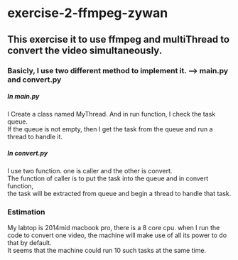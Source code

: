 # exercise-2-ffmpeg-zywan
## This exercise it to use ffmpeg and multiThread to convert the video simultaneously.       
### Basicly, I use two different method to implement it. --> main.py and convert.py
##### In main.py      
I Create a class named MyThread. And in run function, I check the task queue.      
If the queue is not empty, then I get the task from the queue and run a thread to handle it.
##### In convert.py
I use two function. one is caller and the other is convert.       
The function of caller is to put the task into the queue and in convert function,     
the task will be extracted from queue and begin a thread to handle that task.     

### Estimation     
My labtop is 2014mid macbook pro, there is a 8 core cpu. when I run the code to convert one video, the machine will make use of all its power to do that by default.   
It seems that the machine could run 10 such tasks at the same time.   
